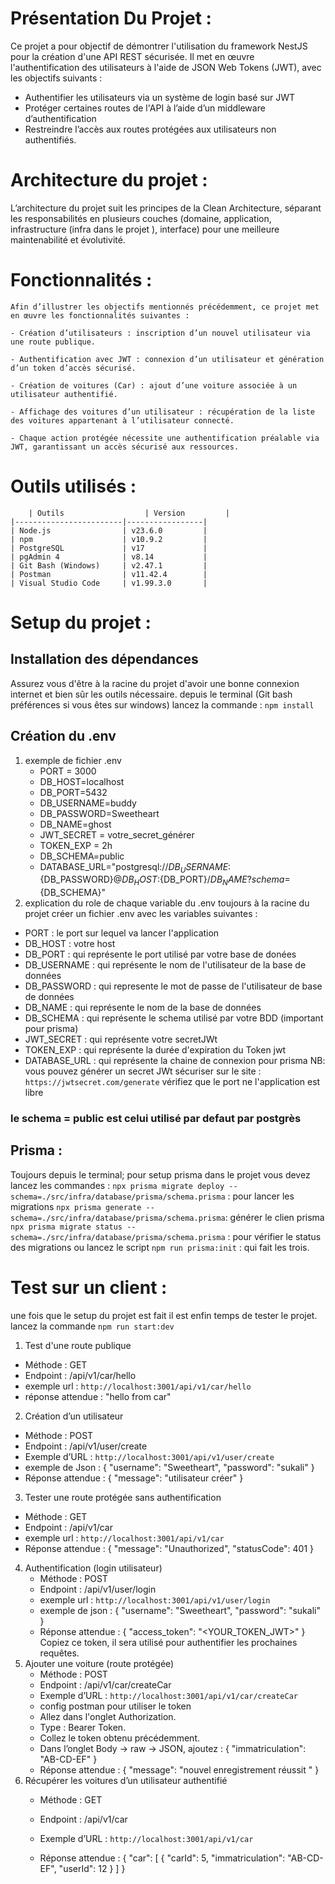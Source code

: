 
  # Présentation Du Projet :
  Ce projet a pour objectif de démontrer l'utilisation du framework NestJS pour la création d'une API REST sécurisée. Il met en œuvre l'authentification des utilisateurs à l'aide de JSON Web Tokens (JWT), avec les objectifs suivants :

  - Authentifier les utilisateurs via un système de login basé sur JWT
  - Protéger certaines routes de l'API à l’aide d’un middleware d’authentification
  - Restreindre l’accès aux routes protégées aux utilisateurs non authentifiés.

  # Architecture du projet : 

  L’architecture du projet suit les principes de la Clean Architecture, séparant les responsabilités en plusieurs couches (domaine, application, infrastructure (infra dans le projet ), interface) pour une meilleure maintenabilité et évolutivité.
  
  # Fonctionnalités :
    Afin d’illustrer les objectifs mentionnés précédemment, ce projet met en œuvre les fonctionnalités suivantes :

    - Création d’utilisateurs : inscription d’un nouvel utilisateur via une route publique.

    - Authentification avec JWT : connexion d’un utilisateur et génération d’un token d’accès sécurisé.

    - Création de voitures (Car) : ajout d’une voiture associée à un utilisateur authentifié.

    - Affichage des voitures d’un utilisateur : récupération de la liste des voitures appartenant à l’utilisateur connecté.

    - Chaque action protégée nécessite une authentification préalable via JWT, garantissant un accès sécurisé aux ressources.

  # Outils utilisés :

        | Outils                  | Version         |
    |------------------------|-----------------|
    | Node.js                | v23.6.0         |
    | npm                    | v10.9.2         |
    | PostgreSQL             | v17             |
    | pgAdmin 4              | v8.14           |
    | Git Bash (Windows)     | v2.47.1         |
    | Postman                | v11.42.4        |
    | Visual Studio Code     | v1.99.3.0       |

  # Setup du projet  :
   ##  Installation des dépendances
  Assurez vous d'être à la racine du projet d'avoir une bonne connexion internet et bien sûr les outils nécessaire. 
  depuis le terminal (Git bash préférences si vous êtes sur windows) lancez la commande : `npm install`
  ## Création du .env
  1. exemple de fichier .env
     - PORT = 3000 
     - DB_HOST=localhost
     - DB_PORT=5432
     -  DB_USERNAME=buddy
     - DB_PASSWORD=Sweetheart
     - DB_NAME=ghost
     - JWT_SECRET = votre_secret_générer 
     - TOKEN_EXP = 2h
     - DB_SCHEMA=public
     - DATABASE_URL="postgresql://${DB_USERNAME}:${DB_PASSWORD}@${DB_HOST}:${DB_PORT}/${DB_NAME}?schema=${DB_SCHEMA}"
  2. explication du role de chaque variable du .env
  toujours à la racine du projet créer un fichier .env avec les variables suivantes :

  - PORT : le port sur lequel va lancer l'application 
  - DB_HOST : votre host
  - DB_PORT : qui représente le port  utilisé par votre base de donées
  - DB_USERNAME : qui représente le nom de l'utilisateur de la base de données
  - DB_PASSWORD : qui represente le mot de passe de l'utilisateur de base de données
  - DB_NAME : qui représente le nom de la base de données
  - DB_SCHEMA :  qui représente  le schema utilisé par votre BDD (important pour prisma)
  - JWT_SECRET : qui  représente votre secretJWt
  - TOKEN_EXP : qui représente la durée d'expiration du Token jwt 
  - DATABASE_URL : qui représente la chaine de connexion pour prisma 
  NB: 
  vous pouvez générer un secret JWt sécuriser sur le site : `https://jwtsecret.com/generate`
  vérifiez que le port ne l'application est libre  
 ### le schema = public est celui utilisé par defaut par postgrès 
 ## Prisma : 
  Toujours depuis le terminal; pour setup prisma dans le projet vous devez lancez les commandes : 
  `npx prisma migrate deploy --schema=./src/infra/database/prisma/schema.prisma` : pour lancer les migrations
  `npx prisma generate --schema=./src/infra/database/prisma/schema.prisma`: générer le clien prisma
  `npx prisma migrate status --schema=./src/infra/database/prisma/schema.prisma` :  pour vérifier le status des migrations
   ou lancez  le script `npm run prisma:init` : qui fait les trois.

 # Test sur un client :
  une fois que le setup du projet est fait il est enfin temps de tester le projet.
  lancez la commande `npm run start:dev` 
  1. Test d'une route publique 
  -  Méthode : GET
  -  Endpoint : /api/v1/car/hello
  -  exemple url : `http://localhost:3001/api/v1/car/hello`
  - réponse attendue : "hello from car"
  2. Création d’un utilisateur
   - Méthode : POST
   - Endpoint : /api/v1/user/create
   - Exemple d’URL : `http://localhost:3001/api/v1/user/create`
   - exemple de Json :
    {
     "username": "Sweetheart",
     "password": "sukali"
    }
   - Réponse attendue :
    {
     "message": "utilisateur créer"
    }
  3. Tester une route protégée sans authentification
   -  Méthode : GET
   -  Endpoint : /api/v1/car
   - exemple url : `http://localhost:3001/api/v1/car`
   - Réponse attendue :
    {
      "message": "Unauthorized",
      "statusCode": 401
    }
  4. Authentification (login utilisateur)
      - Méthode : POST
      - Endpoint : /api/v1/user/login  
      - exemple url : `http://localhost:3001/api/v1/user/login`
      - exemple de json :
       {
        "username": "Sweetheart",
        "password": "sukali"
       }
       - Réponse attendue : 
      {
       "access_token": "<YOUR_TOKEN_JWT>"
      }
      Copiez ce token, il sera utilisé pour authentifier les prochaines requêtes.
  5. Ajouter une voiture (route protégée)
     -  Méthode : POST
     - Endpoint : /api/v1/car/createCar
     - Exemple d’URL : `http://localhost:3001/api/v1/car/createCar`
     * config postman pour utiliser le token 
     -  Allez dans l'onglet Authorization.
     - Type : Bearer Token.
     - Collez le token obtenu précédemment.
     - Dans l’onglet Body → raw → JSON, ajoutez : 
      {
        "immatriculation": "AB-CD-EF"
      }
      - Réponse attendue : 
       {
         "message": "nouvel enregistrement réussit "
       }
  6. Récupérer les voitures d’un utilisateur authentifié
       -  Méthode : GET
       - Endpoint : /api/v1/car

       - Exemple d’URL : `http://localhost:3001/api/v1/car`
       - Réponse attendue : 
       {
          "car": [
              {
                  "carId": 5,
                  "immatriculation": "AB-CD-EF",
                  "userId": 12
              }
          ]
        }

    

 






   





